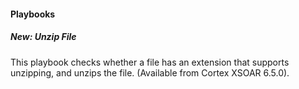 #### Playbooks
##### New: Unzip File
This playbook checks whether a file has an extension that supports unzipping, and unzips the file. (Available from Cortex XSOAR 6.5.0).